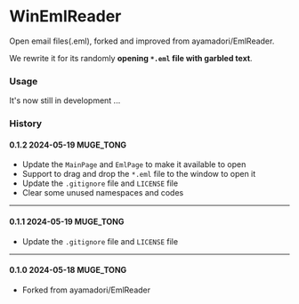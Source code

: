 # WinEmlReader

Open email files(.eml), forked and improved from ayamadori/EmlReader.

We rewrite it for its randomly **opening `*.eml` file with garbled text**.

### Usage

It's now still in development ...

### History

#### 0.1.2	2024-05-19	MUGE_TONG

- Update the `MainPage` and `EmlPage` to make it available to open
- Support to drag and drop the `*.eml` file to the window to open it
- Update the `.gitignore` file and `LICENSE` file
- Clear some unused namespaces and codes

---

#### 0.1.1	2024-05-19	MUGE_TONG

- Update the `.gitignore` file and `LICENSE` file

---

#### 0.1.0	2024-05-18	MUGE_TONG

- Forked from ayamadori/EmlReader
